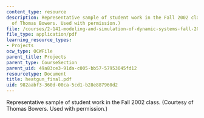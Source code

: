 ```yaml
---
content_type: resource
description: Representative sample of student work in the Fall 2002 class. (Courtesy
  of Thomas Bowers. Used with permission.)
file: /courses/2-141-modeling-and-simulation-of-dynamic-systems-fall-2006/982aabf3360d00ca5cd1b28e887960d2_heatgun_final.pdf
file_type: application/pdf
learning_resource_types:
- Projects
ocw_type: OCWFile
parent_title: Projects
parent_type: CourseSection
parent_uid: 49a83ce3-91da-c005-bb57-57953045fd12
resourcetype: Document
title: heatgun_final.pdf
uid: 982aabf3-360d-00ca-5cd1-b28e887960d2
---
```

Representative sample of student work in the Fall 2002 class. (Courtesy of Thomas Bowers. Used with permission.)

